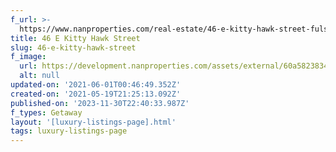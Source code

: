 ```yaml
---
f_url: >-
  https://www.nanproperties.com/real-estate/46-e-kitty-hawk-street-fulshear-tx-77406/39490062/104308457
title: 46 E Kitty Hawk Street
slug: 46-e-kitty-hawk-street
f_image:
  url: https://development.nanproperties.com/assets/external/60a58238342f6c23decf33a3_img-1.jpeg
  alt: null
updated-on: '2021-06-01T00:46:49.352Z'
created-on: '2021-05-19T21:25:13.092Z'
published-on: '2023-11-30T22:40:33.987Z'
f_types: Getaway
layout: '[luxury-listings-page].html'
tags: luxury-listings-page
---
```



